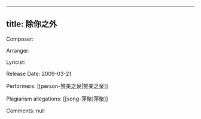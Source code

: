 
---
title: 除你之外
---
Composer: 

Arranger: 

Lyricist: 

Release Date: 2009-03-21

Performers: [[person-赞美之泉|赞美之泉]]

Plagiarism allegations:
[[song-萍聚|萍聚]]

Comments:
null
